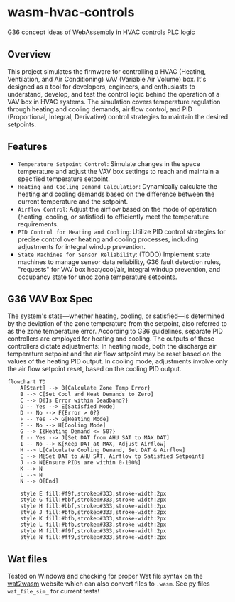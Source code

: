 # wasm-hvac-controls
G36 concept ideas of WebAssembly in HVAC controls PLC logic

## Overview
This project simulates the firmware for controlling a HVAC (Heating, Ventilation, and Air Conditioning) VAV (Variable Air Volume) box. It's designed as a tool for developers, engineers, and enthusiasts to understand, develop, and test the control logic behind the operation of a VAV box in HVAC systems. The simulation covers temperature regulation through heating and cooling demands, air flow control, and PID (Proportional, Integral, Derivative) control strategies to maintain the desired setpoints.

## Features
* `Temperature Setpoint Control`: Simulate changes in the space temperature and adjust the VAV box settings to reach and maintain a specified temperature setpoint.
* `Heating and Cooling Demand Calculation`: Dynamically calculate the heating and cooling demands based on the difference between the current temperature and the setpoint.
* `Airflow Control`: Adjust the airflow based on the mode of operation (heating, cooling, or satisfied) to efficiently meet the temperature requirements.
* `PID Control for Heating and Cooling`: Utilize PID control strategies for precise control over heating and cooling processes, including adjustments for integral windup prevention.
* `State Machines for Sensor Reliability`: (TODO) Implement state machines to manage sensor data reliability, G36 fault detection rules, "requests" for VAV box heat/cool/air, integral windup prevention, and occupancy state for unoc zone temperature setpoints.

## G36 VAV Box Spec
The system's state—whether heating, cooling, or satisfied—is determined by the deviation of the zone temperature from the setpoint, also referred to as the zone temperature error. According to G36 guidelines, separate PID controllers are employed for heating and cooling. The outputs of these controllers dictate adjustments: In heating mode, both the discharge air temperature setpoint and the air flow setpoint may be reset based on the values of the heating PID output. In cooling mode, adjustments involve only the air flow setpoint reset, based on the cooling PID output.

```mermaid
flowchart TD
    A[Start] --> B{Calculate Zone Temp Error}
    B --> C[Set Cool and Heat Demands to Zero]
    C --> D{Is Error within Deadband?}
    D -- Yes --> E[Satisfied Mode]
    D -- No --> F{Error > 0?}
    F -- Yes --> G[Heating Mode]
    F -- No --> H[Cooling Mode]
    G --> I{Heating Demand <= 50?}
    I -- Yes --> J[Set DAT from AHU SAT to MAX DAT]
    I -- No --> K[Keep DAT at MAX, Adjust Airflow]
    H --> L[Calculate Cooling Demand, Set DAT & Airflow]
    E --> M[Set DAT to AHU SAT, Airflow to Satisfied Setpoint]
    J --> N[Ensure PIDs are within 0-100%]
    K --> N
    L --> N
    N --> O[End]

    style E fill:#f9f,stroke:#333,stroke-width:2px
    style G fill:#bbf,stroke:#333,stroke-width:2px
    style H fill:#bbf,stroke:#333,stroke-width:2px
    style J fill:#bfb,stroke:#333,stroke-width:2px
    style K fill:#bfb,stroke:#333,stroke-width:2px
    style L fill:#bfb,stroke:#333,stroke-width:2px
    style M fill:#f9f,stroke:#333,stroke-width:2px
    style N fill:#ff9,stroke:#333,stroke-width:2px
```

## Wat files
Tested on Windows and checking for proper Wat file syntax on the [wat2wasm](https://webassembly.github.io/wabt/demo/wat2wasm/) website which can also convert files to `.wasm`. See py files `wat_file_sim_` for current tests!